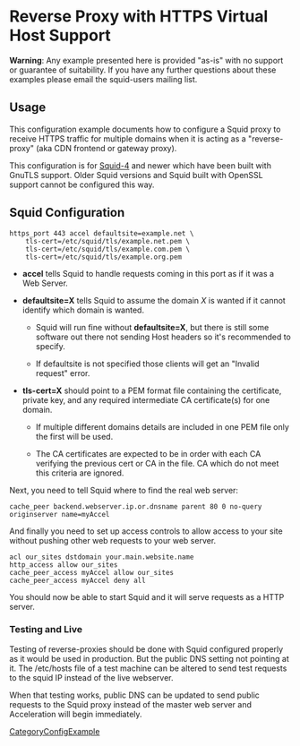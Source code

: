 # Reverse Proxy with HTTPS Virtual Host Support

**Warning**: Any example presented here is provided "as-is" with no
support or guarantee of suitability. If you have any further questions
about these examples please email the squid-users mailing list.

## Usage

This configuration example documents how to configure a Squid proxy to
receive HTTPS traffic for multiple domains when it is acting as a
"reverse-proxy" (aka CDN frontend or gateway proxy).

This configuration is for
[Squid-4](/Releases/Squid-4#)
and newer which have been built with GnuTLS support. Older Squid
versions and Squid built with OpenSSL support cannot be configured this
way.

## Squid Configuration

    https_port 443 accel defaultsite=example.net \
        tls-cert=/etc/squid/tls/example.net.pem \
        tls-cert=/etc/squid/tls/example.com.pem \
        tls-cert=/etc/squid/tls/example.org.pem

  - **accel** tells Squid to handle requests coming in this port as if
    it was a Web Server.

  - **defaultsite=X** tells Squid to assume the domain *X* is wanted if
    it cannot identify which domain is wanted.
    
      - Squid will run fine without **defaultsite=X**, but there is
        still some software out there not sending Host headers so it's
        recommended to specify.
    
      - If defaultsite is not specified those clients will get an
        "Invalid request" error.

  - **tls-cert=X** should point to a PEM format file containing the
    certificate, private key, and any required intermediate CA
    certificate(s) for one domain.
    
      - If multiple different domains details are included in one PEM
        file only the first will be used.
    
      - The CA certificates are expected to be in order with each CA
        verifying the previous cert or CA in the file. CA which do not
        meet this criteria are ignored.

Next, you need to tell Squid where to find the real web server:

    cache_peer backend.webserver.ip.or.dnsname parent 80 0 no-query originserver name=myAccel

And finally you need to set up access controls to allow access to your
site without pushing other web requests to your web server.

    acl our_sites dstdomain your.main.website.name
    http_access allow our_sites
    cache_peer_access myAccel allow our_sites
    cache_peer_access myAccel deny all

You should now be able to start Squid and it will serve requests as a
HTTP server.

### Testing and Live

Testing of reverse-proxies should be done with Squid configured properly
as it would be used in production. But the public DNS setting not
pointing at it. The /etc/hosts file of a test machine can be altered to
send test requests to the squid IP instead of the live webserver.

When that testing works, public DNS can be updated to send public
requests to the Squid proxy instead of the master web server and
Acceleration will begin immediately.

[CategoryConfigExample](/CategoryConfigExample#)
